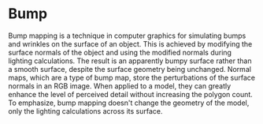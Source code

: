 # Bump

Bump mapping is a technique in computer graphics for simulating bumps and wrinkles on the surface of an object. This is achieved by modifying the surface normals of the object and using the modified normals during lighting calculations. The result is an apparently bumpy surface rather than a smooth surface, despite the surface geometry being unchanged. Normal maps, which are a type of bump map, store the perturbations of the surface normals in an RGB image. When applied to a model, they can greatly enhance the level of perceived detail without increasing the polygon count. To emphasize, bump mapping doesn't change the geometry of the model, only the lighting calculations across its surface.